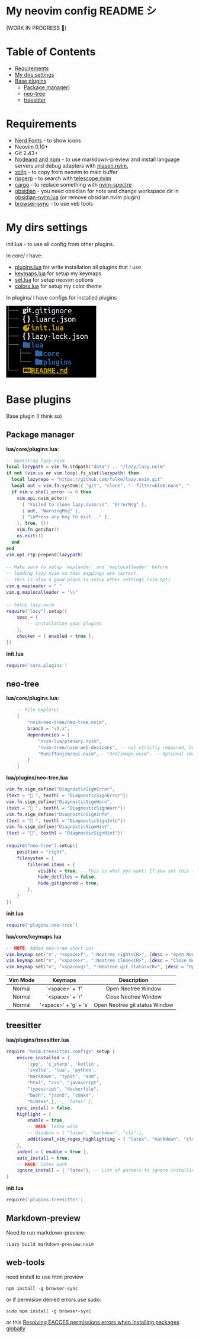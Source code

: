 # My neovim config README シ 

(WORK IN PROGRESS 👀)

# Table of Contents

- [Requirements](#Requirements)
- [My dirs settings](#My-dirs-settings)
- [Base plugins](#Base-plugins)
    - [Package manager](#Package-manager))
    - [neo-tree](#neo-tree)
    - [treesitter](#treesitter)
    <!-- - [lsp, cmp, mason](#lsp-cmp-mason) -->

# Requirements

- [Nerd Fonts](https://www.nerdfonts.com/font-downloads) - to show icons
- Neovim 0.10+
- Git 2.43+
- [Nodeand and npm](https://timeweb.cloud/tutorials/nodejs/kak-ustanovit-node-js-v-ubuntu-22-04) - to use markdown-preview and install language servers and debug adapters with [mason.nvim.](https://github.com/williamboman/mason.nvim)
- [xclip](https://linuxconfig.org/how-to-use-xclip-on-linux) - to copy from neovim to main buffer
- [ripgerp](https://github.com/BurntSushi/ripgrep) - to search with [telescope.nvim](https://github.com/nvim-telescope/telescope.nvim)
- [cargo](https://github.com/rust-lang/cargo) - to replace something with [nvim-spectre](https://github.com/nvim-pack/nvim-spectre)
- [obsidian](https://help.obsidian.md/Getting+started/Download+and+install+Obsidian) - you need obsidian for note and change workspace dir in [obsidian-nvim.lua](https://github.com/aragami3070/nvim/blob/master/lua/plugins/obsidian-nvim.lua) (or remove obsidian.nvim plugin)
- [browser-sync](#web-tools) - to use veb tools

# My dirs settings

init.lua - to use all config from other plugins. 

In core/ I have:
- [plugins.lua](https://github.com/aragami3070/nvim/blob/master/lua/core/plugins.lua) for write installation all plugins that I use
- [keymaps.lua](https://github.com/aragami3070/nvim/blob/master/lua/core/keymaps.lua) for setup my keymaps
- [set.lua](https://github.com/aragami3070/nvim/blob/master/lua/core/set.lua) for setup neovim options
- [colors.lua](https://github.com/aragami3070/nvim/blob/master/lua/core/colors.lua) for setup my color theme

In plugins/ I have configs for installed plugins

<img src="forREADME/image/dirsSettings.png"/>

# Base plugins

Base plugin (I think so)

## Package manager

<strong>lua/core/plugins.lua:</strong>

```Lua
-- Bootstrap lazy.nvim
local lazypath = vim.fn.stdpath("data") .. "/lazy/lazy.nvim"
if not (vim.uv or vim.loop).fs_stat(lazypath) then
  local lazyrepo = "https://github.com/folke/lazy.nvim.git"
  local out = vim.fn.system({ "git", "clone", "--filter=blob:none", "--branch=stable", lazyrepo, lazypath })
  if vim.v.shell_error ~= 0 then
    vim.api.nvim_echo({
      { "Failed to clone lazy.nvim:\n", "ErrorMsg" },
      { out, "WarningMsg" },
      { "\nPress any key to exit..." },
    }, true, {})
    vim.fn.getchar()
    os.exit(1)
  end
end
vim.opt.rtp:prepend(lazypath)

-- Make sure to setup `mapleader` and `maplocalleader` before
-- loading lazy.nvim so that mappings are correct.
-- This is also a good place to setup other settings (vim.opt)
vim.g.mapleader = " "
vim.g.maplocalleader = "\\"

-- Setup lazy.nvim
require("lazy").setup({
    spec = {
        -- installation your plugins
    },
    checker = { enabled = true },
})
```

<strong>init.lua</strong>

```Lua
require('core.plugins')
```

## neo-tree

<strong>lua/core/plugins.lua:</strong>

```Lua
    -- File explorer
    {
        "nvim-neo-tree/neo-tree.nvim",
        branch = "v3.x",
        dependencies = {
            "nvim-lua/plenary.nvim",
            "nvim-tree/nvim-web-devicons", -- not strictly required, but recommended
            "MunifTanjim/nui.nvim",-- "3rd/image.nvim", -- Optional image support in preview window: See `# Preview Mode` for more information
        }
    }
```

<strong>lua/plugins/neo-tree.lua</strong>

```Lua
vim.fn.sign_define("DiagnosticSignError",
{text = " ", texthl = "DiagnosticSignError"})
vim.fn.sign_define("DiagnosticSignWarn",
{text = " ", texthl = "DiagnosticSignWarn"})
vim.fn.sign_define("DiagnosticSignInfo",
{text = " ", texthl = "DiagnosticSignInfo"})
vim.fn.sign_define("DiagnosticSignHint",
{text = "󰌵", texthl = "DiagnosticSignHint"})

require("neo-tree").setup({
    position = "right",
    filesystem = {
        filtered_items = {
            visible = true, -- This is what you want: If you set this to `true`, all "hide" just mean "dimmed out"
            hide_dotfiles = false,
            hide_gitignored = true,
        },
    }
})
```

<strong>init.lua</strong>

```Lua
require('plugins.neo-tree')
```

<strong>lua/core/keymaps.lua</strong>

```lua
-- NOTE: Added neo-tree short cut
vim.keymap.set("n", "<space>f", ":Neotree right<CR>", {desc = "Open Neotree Window"})
vim.keymap.set("n", "<space>r", ":Neotree close<CR>", {desc = "Close Neotree Window"})
vim.keymap.set("n", "<space>gs", ":Neotree git_status<CR>", {desc = "Open Neotree git_status Window"})
```

|    Vim Mode    |         Keymaps        |Description                                         |
| :------------: | :--------------------: | :------------------------------------------------: |
|     Normal     | '\<space>' + 'f'       | Open Neotree Window                                |
|     Normal     | '\<space>' + 'r'       | Close Neotree Window                               |
|     Normal     | '\<space>' + 'g' + 's' | Open Neotree git status Window                     |

## treesitter

<strong>lua/plugins/treesitter.lua</strong>

```lua
require "nvim-treesitter.configs".setup {
    ensure_installed = {
        'cpp', 'c_sharp', 'kotlin',
        'svelte', 'lua', 'python',
        "markdown", "typst", "asm",
        "html", "css", "javascript",
        "typescript", "dockerfile",
        "bash", "json5", "cmake",
        "bibtex",},--, 'latex' },
    sync_install = false,
    highlight = {
        enable = true,
        -- HACK: latex work
        -- disable = { "latex", "markdown", "cls" },
        additional_vim_regex_highlighting = { "latex", "markdown", "cls" }
    },
    indent = { enable = true },
    auto_install = true,
    -- HACK: latex work
    ignore_install = { "latex"}, -- List of parsers to ignore installing
}
```

<strong>init.lua</strong>

```lua
require('plugins.treesitter')
```

<!-- ## lsp cmp mason -->


## Markdown-preview
Need to run markdown-preview:

```
:Lazy build markdown-preview.nvim
```

## web-tools

need install to use html preview

```
npm install -g browser-sync
```

or if permision denied errors use sudo:

```
sudo npm install -g browser-sync
```

or this [Resolving EACCES permissions errors when installing packages globally](https://docs.npmjs.com/resolving-eacces-permissions-errors-when-installing-packages-globally)



